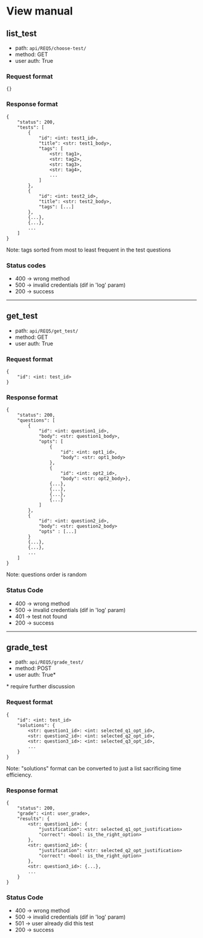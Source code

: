 # View manual

## list_test
- path: `api/REQ5/choose-test/`
- method: GET
- user auth: True

### Request format
```
{}
```

### Response format
```
{
    "status": 200, 
    "tests": [
        {
            "id": <int: test1_id>,
            "title": <str: test1_body>,
            "tags": [
                <str: tag1>,
                <str: tag2>,
                <str: tag3>,
                <str: tag4>,
                ...
            ]
        },
        {
            "id": <int: test2_id>,
            "title": <str: test2_body>,
            "tags": [...]
        },
        {...},
        {...},
        ...
    ]
}
```
Note: tags sorted from most to least frequent in the test questions

### Status codes
- 400 -> wrong method
- 500 -> invalid credentials (dif in 'log' param)
- 200 -> success

---
## get_test
- path: `api/REQ5/get_test/`
- method: GET
- user auth: True

### Request format
```
{
    "id": <int: test_id>
}
```

### Response format
```
{
    "status": 200, 
    "questions": [
        {
            "id": <int: question1_id>,
            "body": <str: question1_body>,
            "opts": [
                {
                    "id": <int: opt1_id>,
                    "body": <str: opt1_body>
                },
                {
                    "id": <int: opt2_id>,
                    "body": <str: opt2_body>},
                {...},
                {...},
                {...},
                {...}
            ] 
        },
        {
            "id": <int: question2_id>,
            "body": <str: question2_body>
            "opts" : [...]
        }
        {...},
        {...},
        ...
    ]
}
```
Note: questions order is random

### Status Code
- 400 -> wrong method
- 500 -> invalid credentials (dif in 'log' param)
- 401 -> test not found
- 200 -> success

---
## grade_test
- path: `api/REQ5/grade_test/`
- method: POST
- user auth: True*

\* require further discussion
### Request format
```
{
    "id": <int: test_id>
    "solutions": {
        <str: question1_id>: <int: selected_q1_opt_id>,
        <str: question2_id>: <int: selected_q2_opt_id>,
        <str: question3_id>: <int: selected_q3_opt_id>,
        ...
    }
}
```
Note: "solutions" format can be converted to just a list sacrificing time efficiency.
### Response format
```
{
    "status": 200,
    "grade": <int: user_grade>,
    "results": {
        <str: question1_id>: {
            "justification": <str: selected_q1_opt_justification>
            "correct": <bool: is_the_right_option>
        },
        <str: question2_id>: {
            "justification": <str: selected_q2_opt_justification>
            "correct": <bool: is_the_right_option>
        },
        <str: question3_id>: {...},
        ...
    }
}
```

### Status Code
- 400 -> wrong method
- 500 -> invalid credentials (dif in 'log' param)
- 501 -> user already did this test
- 200 -> success
